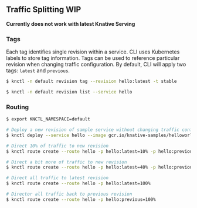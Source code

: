 ## Traffic Splitting WIP

**Currently does not work with latest Knative Serving**

### Tags

Each tag identifies single revision within a service. CLI uses Kubernetes labels to store tag information. Tags can be used to reference particular revision when changing traffic configuration. By default, CLI will apply two tags: `latest` and `previous`.

```bash
$ knctl -n default revision tag --revision hello:latest -t stable

$ knctl -n default revision list --service hello
```

### Routing

```bash
$ export KNCTL_NAMESPACE=default

# Deploy a new revision of sample service without changing traffic configuration
$ knctl deploy --service hello --image gcr.io/knative-samples/helloworld-go --env TARGET=123

# Direct 10% of traffic to new revision
$ knctl route create --route hello -p hello:latest=10% -p hello:previous=90%

# Direct a bit more of traffic to new revision
$ knctl route create --route hello -p hello:latest=40% -p hello:previous=60%

# Direct all traffic to latest revision
$ knctl route create --route hello -p hello:latest=100%

# Director all traffic back to previous revision
$ knctl route create --route hello -p hello:previous=100%
```
